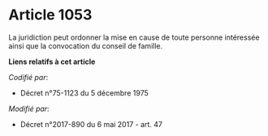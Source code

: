 # Article 1053

La juridiction peut ordonner la mise en cause de toute personne intéressée ainsi que la convocation du conseil de famille.

**Liens relatifs à cet article**

_Codifié par_:

  - Décret n°75-1123 du 5 décembre 1975

_Modifié par_:

  - Décret n°2017-890 du 6 mai 2017 - art. 47
